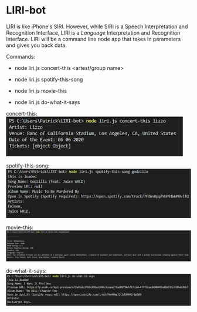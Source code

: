 # LIRI-bot

LIRI is like iPhone's SIRI. However, while SIRI is a Speech Interpretation and Recognition Interface, LIRI is a _Language_ Interpretation and Recognition Interface. LIRI will be a command line node app that takes in parameters and gives you back data.

Commands:
   * node liri.js concert-this <artest/group name>

   * node liri.js spotify-this-song <song name>

   * node liri.js movie-this <movie title>

   * node liri.js do-what-it-says

   concert-this:
   ![](images/concert-this.JPG)

   spotify-this-song:
   ![](images/spotify-this-song.JPG)

   movie-this:
   ![](images/movie-this.JPG)

   do-what-it-says:
   ![](images/do-what-it-says.JPG)